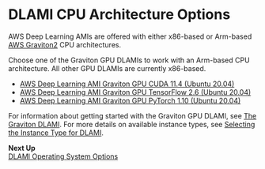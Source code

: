 # DLAMI CPU Architecture Options<a name="overview-cpu"></a>

AWS Deep Learning AMIs are offered with either x86\-based or Arm\-based [AWS Graviton2](http://aws.amazon.com/ec2/graviton/) CPU architectures\. 

Choose one of the Graviton GPU DLAMIs to work with an Arm\-based CPU architecture\. All other GPU DLAMIs are currently x86\-based\.
+ [AWS Deep Learning AMI Graviton GPU CUDA 11\.4 \(Ubuntu 20\.04\)](http://aws.amazon.com/releasenotes/aws-deep-learning-ami-graviton-gpu-cuda-11-4-ubuntu-20-04/)
+ [AWS Deep Learning AMI Graviton GPU TensorFlow 2\.6 \(Ubuntu 20\.04\)](http://aws.amazon.com/releasenotes/aws-deep-learning-ami-graviton-gpu-tensorflow-2-6-ubuntu-20-04/)
+ [AWS Deep Learning AMI Graviton GPU PyTorch 1\.10 \(Ubuntu 20\.04\)](http://aws.amazon.com/releasenotes/deep-learning-ami-graviton-gpu-pytorch-1-10-ubuntu-20-04/)

For information about getting started with the Graviton GPU DLAMI, see [The Graviton DLAMI](tutorial-graviton.md)\. For more details on available instance types, see [Selecting the Instance Type for DLAMI](instance-select.md)\.

**Next Up**  
[DLAMI Operating System Options](overview-os.md)